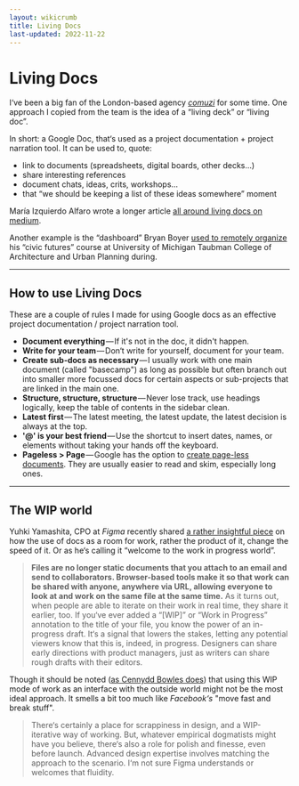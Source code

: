 ```yaml
---
layout: wikicrumb
title: Living Docs
last-updated: 2022-11-22
---
```

# Living Docs
I‘ve been a big fan of the London-based agency [_comuzi_](https://www.comuzi.xyz/) for some time. One approach I copied from the team is the idea of a “living deck” or “living doc”.

In short: a Google Doc, that‘s used as a project documentation + project narration tool. It can be used to, quote:

- link to documents (spreadsheets, digital boards, other decks…)
- share interesting references
- document chats, ideas, crits, workshops…
- that “we should be keeping a list of these ideas somewhere” moment

María Izquierdo Alfaro wrote a longer article [all around living docs on medium](https://medium.com/@mariaizquierdo/documenting-work-to-tell-stories-b27da7f3ce96).

Another example is the “dashboard” Bryan Boyer [used to remotely organize](https://medium.com/@bryan/remote-control-architecture-remotely-march-2020-b33e62dbc51) his “civic futures” course at University of Michigan Taubman College of Architecture and Urban Planning during.

---

## How to use Living Docs

These are a couple of rules I made for using Google docs as an effective project documentation / project narration tool.

- **Document everything** — If it's not in the doc, it didn't happen.
- **Write for your team** — Don‘t write for yourself, document for your team.
- **Create sub-docs as necessary** — I usually work with one main document (called "basecamp") as long as possible but often branch out into smaller more focussed docs for certain aspects or sub-projects that are linked in the main one.
- **Structure, structure, structure** — Never lose track, use headings logically, keep the table of contents in the sidebar clean.
- **Latest first** — The latest meeting, the latest update, the latest decision is always at the top.
- **'@' is your best friend** — Use the shortcut to insert dates, names, or elements without taking your hands off the keyboard.
- **Pageless > Page** — Google has the option to [create page-less documents](https://support.google.com/docs/answer/11528737). They are usually easier to read and skim, especially long ones.

---
## The WIP world

Yuhki Yamashita, CPO at *Figma* recently shared [a rather insightful piece](https://www.figma.com/blog/welcome-to-the-wip/) on how the use of docs as a room for work, rather the product of it, change the speed of it. Or as he‘s calling it “welcome to the work in progress world”.

> **Files are no longer static documents that you attach to an email and send to collaborators. Browser-based tools make it so that work can be shared with anyone, anywhere via URL, allowing everyone to look at and work on the same file at the same time.** As it turns out, when people are able to iterate on their work in real time, they share it earlier, too. If you‘ve ever added a “[WIP]” or “Work in Progress” annotation to the title of your file, you know the power of an in-progress draft. It‘s a signal that lowers the stakes, letting any potential viewers know that this is, indeed, in progress. Designers can share early directions with product managers, just as writers can share rough drafts with their editors.

Though it should be noted ([as Cennydd Bowles does](https://cennydd.com/writing/a-three-line-wip)) that using this WIP mode of work as an interface with the outside world might not be the most ideal approach. It smells a bit too much like *Facebook‘s* "move fast and break stuff".

> There‘s certainly a place for scrappiness in design, and a WIP-iterative way of working. But, whatever empirical dogmatists might have you believe, there‘s also a role for polish and finesse, even before launch. Advanced design expertise involves matching the approach to the scenario. I‘m not sure Figma understands or welcomes that fluidity.
